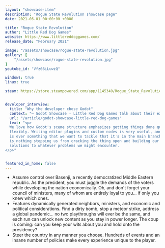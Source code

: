 ```yaml
---
layout: "showcase-item"
description: "Rogue State Revolution showcase page"
date: 2021-06-01 00:00:00 +0000

title: "Rogue State Revolution"
author: "Little Red Dog Games"
website: https://www.littlereddoggames.com/
release_date: "February 2021"

image: "/assets/showcase/rogue-state-revolution.jpg"
gallery: [
	"/assets/showcase/rogue-state-revolution.jpg"
]
youtube_id: "Vfz66iLuwzQ"

windows: true
linux: true

steam: https://store.steampowered.com/app/1145340/Rogue_State_Revolution/


developer_interview:
  title: "Why the developer chose Godot"
  context: "— Godot Showcase - Little Red Dog Games talk about their experience "
  url: "/article/godot-showcase-little-red-dog-games"
  text: "<p>
  We love how Godot's scene structure emphasizes getting things done quickly and
  flexibly. Writing editor plugins and custom nodes is very useful, and if there
  is ever something that we want to tackle that it's in the main branch, there
  is nothing stopping us from cracking the thing open and building our own
  solutions to whatever problems we might encounter.
</p>"


featured_in_home: false
---
```


<ul>
  <li>
    Assume control over Basenji, a recently democratized Middle Eastern republic.
    As the president, you must juggle the demands of the voters while developing
    the nation economically. Oh, and don't forget your council of ministers, many
    of whom are entirely loyal to you... if only you knew which ones.
  </li>
  <li>
    Features dynamically generated neighbors, ministers, and economic and
    political considerations.  Find a dirty bomb, stop a meteor strike, address a
    global pandemic... no two playthroughs will ever be the same, and each run can
    unlock new content as you stay in power longer. The coup is coming: can you
    keep your wits about you and hold onto the presidency?
  </li>
  <li>
    Steer the country in any manner you choose. Hundreds of events and an insane
    number of policies make every experience unique to the player.
  </li>
</ul>